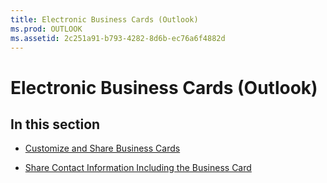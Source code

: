 ```yaml
---
title: Electronic Business Cards (Outlook)
ms.prod: OUTLOOK
ms.assetid: 2c251a91-b793-4282-8d6b-ec76a6f4882d
---
```



# Electronic Business Cards (Outlook)

## In this section


-  [Customize and Share Business Cards](customize-and-share-business-cards.md)
    
-  [Share Contact Information Including the Business Card](share-contact-information-including-the-business-card.md)
    

